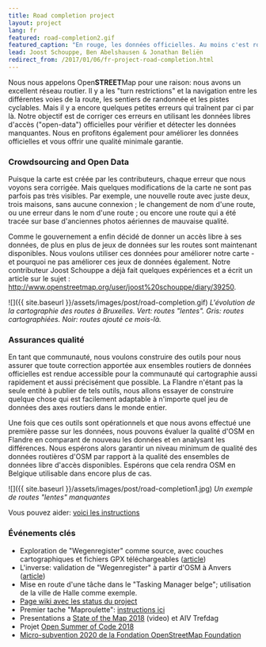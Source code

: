 ```yaml
---
title: Road completion project
layout: project
lang: fr
featured: road-completion2.gif
featured_caption: "En rouge, les données officielles. Au moins c'est rouge, au plus OSM est complet."
lead: Joost Schouppe, Ben Abelshausen & Jonathan Beliën
redirect_from: /2017/01/06/fr-project-road-completion.html
---
```


Nous nous appelons Open**STREET**Map pour une raison: nous avons un excellent réseau routier. Il y a les "turn restrictions" et la navigation entre les différentes voies de la route, les sentiers de randonnée et les pistes cyclables. Mais il y a encore quelques petites erreurs qui traînent par ci par là. Notre objectif est de corriger ces erreurs en utilisant les données libres d'accès ("open-data") officielles pour vérifier et détecter les données manquantes. Nous en profitons également pour améliorer les données officielles et vous offrir une qualité minimale garantie.

### Crowdsourcing and Open Data

Puisque la carte est créée par les contributeurs, chaque erreur que nous voyons sera corrigée. Mais quelques modifications de la carte ne sont pas parfois pas très visibles. Par exemple, une nouvelle route avec juste deux, trois maisons, sans aucune connexion ; le changement de nom d'une route, ou une erreur dans le nom d'une route ; ou encore une route qui a été tracée sur base d'anciennes photos aériennes de mauvaise qualité.

Comme le gouvernement a enfin décidé de donner un accès libre à ses données, de plus en plus de jeux de données sur les routes sont maintenant disponibles. Nous voulons utiliser ces données pour améliorer notre carte - et pourquoi ne pas améliorer ces jeux de données également. Notre contributeur Joost Schouppe a déjà fait quelques expériences et a écrit un article sur le sujet : <http://www.openstreetmap.org/user/joost%20schouppe/diary/39250>.

![]({{ site.baseurl }}/assets/images/post/road-completion.gif)
*L'évolution de la cartographie des routes à Bruxelles. Vert: routes "lentes". Gris: routes cartographiées. Noir: routes ajouté ce mois-là.*

### Assurances qualité

En tant que communauté, nous voulons construire des outils pour nous assurer que toute correction apportée aux ensembles routiers de données officielles est rendue accessible pour la communauté qui cartographie aussi rapidement et aussi précisément que possible. La Flandre n'étant pas la seule entité à publier de tels outils, nous allons essayer de construire quelque chose qui est facilement adaptable à n'importe quel jeu de données des axes routiers dans le monde entier.

Une fois que ces outils sont opérationnels et que nous avons effectué une première passe sur les données, nous pouvons évaluer la qualité d'OSM en Flandre en comparant de nouveau les données et en analysant les différences. Nous espérons alors garantir un niveau minimum de qualité des données routières d'OSM par rapport à la qualité des ensembles de données libre d'accès disponibles. Espérons que cela rendra OSM en Belgique utilisable dans encore plus de cas.

![]({{ site.baseurl }}/assets/images/post/road-completion1.jpg)
*Un exemple de routes "lentes" manquantes*

Vous pouvez aider: [voici les instructions](https://wiki.openstreetmap.org/wiki/WikiProject_Belgium/Road_completion_project/Instructions) 

### Événements clés

* Exploration de "Wegenregister" comme source, avec couches cartographiques et fichiers GPX téléchargeables ([article](http://www.openstreetmap.org/user/joost%20schouppe/diary/39250))
* L'inverse: validation de "Wegenregister" à partir d'OSM à Anvers ([article](http://www.openstreetmap.org/user/joost%20schouppe/diary/39573))
* Mise en route d'une tâche dans le "Tasking Manager belge"; utilisation de la ville de Halle comme exemple.
* [Page wiki avec les status du project](https://wiki.openstreetmap.org/wiki/WikiProject_Belgium/Road_completion_project)
* Premier tache "Maproulette": [instructions ici](https://wiki.openstreetmap.org/wiki/WikiProject_Belgium/Road_completion_project/Instructions)
* Presentations a [State of the Map 2018](https://2018.stateofthemap.org/2018/T097-Road_Completion_in_Belgium_-_Mapping___verifying__all__the_roads_/) (video) et AIV Trefdag
* Projet [Open Summer of Code 2018](https://2018.summerofcode.be/roadcompletion.html)
* [Micro-subvention 2020 de la Fondation OpenStreetMap Foundation](https://wiki.openstreetmap.org/wiki/Microgrants/Microgrants_2020/Proposal/Road_Completion_project)
